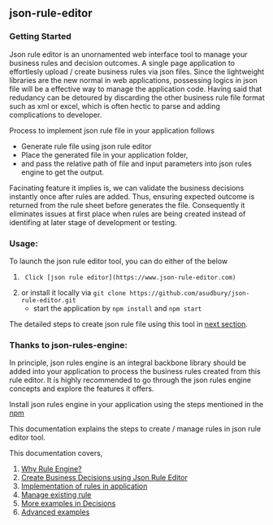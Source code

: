 ## json-rule-editor

### Getting Started

Json rule editor is an unornamented web interface tool to manage your business rules and decision outcomes. A single page application to effortlesly upload / create business rules via json files. Since the lightweight libraries are the new normal in web applications, possessing logics in json file will be a effective way to manage the application code. Having said that redudancy can be detoured by discarding the other business rule file format such as xml or excel, which is often hectic to parse and adding complications to developer.

Process to implement json rule file in your application follows

- Generate rule file using json rule editor
- Place the generated file in your application folder,
- and pass the relative path of file and input parameters into json rules engine to get the output.

Facinating feature it implies is, we can validate the business decisions instantly once after rules are added. Thus, ensuring expected outcome is returned from the rule sheet before generates the file. Consequently it eliminates issues at first place when rules are being created instead of identifing at later stage of development or testing.

### Usage:

To launch the json rule editor tool, you can do either of the below

1.      Click [json rule editor](https://www.json-rule-editor.com)
2.  or install it locally via `git clone https://github.com/asudbury/json-rule-editor.git`
    - start the application by `npm install` and `npm start`

The detailed steps to create json rule file using this tool in [next section](https://asudbury.github.io/json-rule-editor/docs/create-rules.html).

### Thanks to json-rules-engine:

In principle, json rules engine is an integral backbone library should be added into your application to process the business rules created from this rule editor. It is highly recommended to go through the json rules engine concepts and explore the features it offers.

Install json rules engine in your application using the steps mentioned in the [npm](https://www.npmjs.com/package/json-rules-engine)

This documentation explains the steps to create / manage rules in json rule editor tool.

This documentation covers,

1. [Why Rule Engine?](https://asudbury.github.io/json-rule-editor/docs/rule-engine.html)
2. [Create Business Decisions using Json Rule Editor](https://asudbury.github.io/json-rule-editor/docs/create-rules.html)
3. [Implementation of rules in application](https://asudbury.github.io/json-rule-editor/docs/implementation.html)
4. [Manage existing rule](https://asudbury.github.io/json-rule-editor/docs/manage-rules.html)
5. [More examples in Decisions](https://asudbury.github.io/json-rule-editor/docs/decisions.html)
6. [Advanced examples](https://asudbury.github.io/json-rule-editor/docs/advanced.html)
